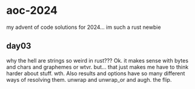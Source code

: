 # aoc-2024

my advent of code solutions for 2024... im such a rust newbie

## day03
why the hell are strings so weird in rust??? Ok. it makes sense with bytes and chars and graphemes or wtvr.
but... that just makes me have to think harder about stuff. wth. Also results and options have so many different
ways of resolving them. unwrap and unwrap_or and augh. the flip.